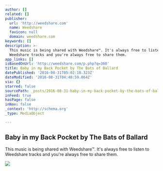 ```yaml
---
author: []
related: []
publisher:
  url: 'http://weedshare.com'
  name: Weedshare
  favicon: null
  domain: weedshare.com
keywords: []
description: >-
  This music is being shared with Weedshare™. It's always free to listen to
  Weedshare tracks and you're always free to share them.
app_links: []
isBasedOnUrl: 'http://weedshare.com/p.php?q=360'
title: Baby in my Back Pocket by The Bats of Ballard
datePublished: '2016-08-31T05:02:18.323Z'
dateModified: '2016-08-31T04:48:59.064Z'
via: {}
starred: false
sourcePath: _posts/2016-08-31-baby-in-my-back-pocket-by-the-bats-of-ballard.md
inFeed: true
hasPage: false
inNav: false
_context: 'http://schema.org'
_type: MediaObject

---
```

<article style=""><h1>Baby in my Back Pocket by The Bats of Ballard</h1><p>This music is being shared with Weedshare™. It's always free to listen to Weedshare tracks and you're always free to share them.</p><img src="http://weedshare.com/uploads/5/babyinbackpocket-cover.png" /></article>
